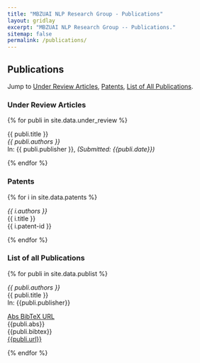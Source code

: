 ```yaml
---
title: "MBZUAI NLP Research Group - Publications"
layout: gridlay
excerpt: "MBZUAI NLP Research Group -- Publications."
sitemap: false
permalink: /publications/
---
```


<h2>Publications</h2>

Jump to [Under Review Articles](#under-review-articles), [Patents](#patents), [List of All Publications](#list-of-all-publications).

<h3 id="under-review-articles"> Under Review Articles </h3>

{% for publi in site.data.under_review %}
  
  <span class="navy">{{ publi.title }}</span><br />
  <em>{{ publi.authors }} </em><br />
  In: {{ publi.publisher }}, <i class="sky">(Submitted: {{publi.date}})</i>
  

{% endfor %}

<h3 id="patents"> Patents </h3>

{% for i in site.data.patents %}

  <em>{{ i.authors }} </em><br />
  {{ i.title }} <br />
  <span class="sky">{{ i.patent-id }}</span>

{% endfor %}

<h3 id="list-of-all-publications"> List of all Publications </h3>

{% for publi in site.data.publist %}

  <em>{{ publi.authors }} </em><br />
  <span class="navy">{{ publi.title }}</span><br />
  In: {{publi.publisher}}
  <div>
  <a class="btn btn-primary" data-toggle="collapse" href="#abstract" role="button" aria-expanded="false" aria-controls="collapseAbstract">
    Abs
  </a>

  <a class="btn btn-secondary" data-toggle="collapse" href="#bibtex" role="button" aria-expanded="false" aria-controls="collapseBibtex">
    BibTeX
  </a>

  <a class="btn btn-info" data-toggle="collapse" href="#url" role="button" aria-expanded="false" aria-controls="collapseUrl">
    URL
  </a>
</div>


<div class="collapse" id="abstract">
  <div class="card card-body">
    {{publi.abs}}
  </div>
</div>

<div class="collapse" id="bibtex">
  <div class="card card-body">
    {{publi.bibtex}}
  </div>
</div>

<div class="collapse" id="url">
  <div class="card card-body">
    <a href={{publi.url}} target="_blank">{{publi.url}}</a>
  </div>
</div>

{% endfor %}